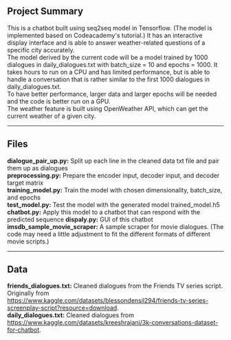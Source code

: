 ## Project Summary
This is a chatbot built using seq2seq model in Tensorflow. (The model is implemented based on Codeacademy's tutorial.) It has an interactive display interface and is able to answer weather-related questions of a specific city accurately.  
The model derived by the current code will be a model trained by 1000 dialogues in daily_dialogues.txt with batch_size = 10 and epochs = 1000. It takes hours to run on a CPU and has limited performance, but is able to handle a conversation that is rather similar to the first 1000 dialogues in daily_dialogues.txt.  
To have better performance, larger data and larger epochs will be needed and the code is better run on a GPU.  
The weather feature is built using OpenWeather API, which can get the current weather of a given city.

---

## Files
**dialogue_pair_up.py:** Split up each line in the cleaned data txt file and pair them up as dialogues  
**preprocessing.py:** Prepare the encoder input, decoder input, and decoder target matrix  
**training_model.py:** Train the model with chosen dimensionality, batch_size, and epochs  
**test_model.py:** Test the model with the generated model trained_model.h5  
**chatbot.py:** Apply this model to a chatbot that can respond with the predicted sequence 
**dispaly.py:** GUI of this chatbot  
**imsdb_sample_movie_scraper:** A sample scraper for movie dialogues. (The code may need a little adjustment to fit the different formats of different movie scripts.)

---

## Data
**friends_dialogues.txt:** Cleaned dialogues from the Friends TV series script. Originally from https://www.kaggle.com/datasets/blessondensil294/friends-tv-series-screenplay-script?resource=download.  
**daily_dialogues.txt:**  Cleaned dialogues from https://www.kaggle.com/datasets/kreeshrajani/3k-conversations-dataset-for-chatbot.





